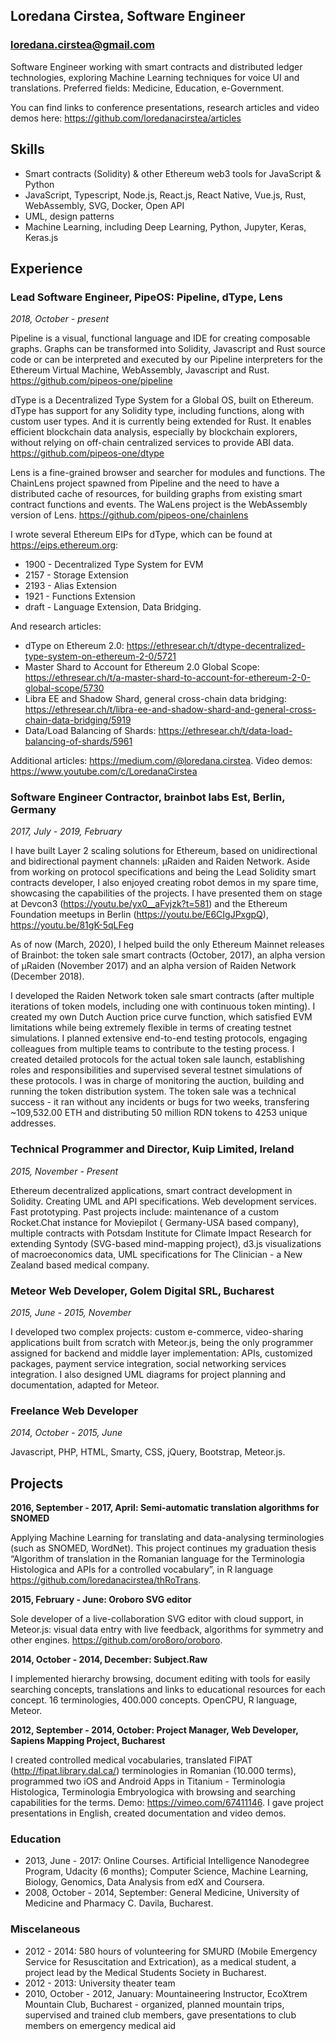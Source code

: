 ## Loredana Cirstea, Software Engineer
### loredana.cirstea@gmail.com

Software Engineer working with smart contracts and distributed ledger technologies, exploring Machine Learning techniques for voice UI and translations. Preferred fields: Medicine, Education, e-Government.

You can find links to conference presentations, research articles and video demos here: https://github.com/loredanacirstea/articles

## Skills

- Smart contracts (Solidity) & other Ethereum web3 tools for JavaScript & Python
- JavaScript, Typescript, Node.js, React.js, React Native, Vue.js, Rust, WebAssembly, SVG, Docker, Open API
- UML, design patterns
- Machine Learning, including Deep Learning, Python, Jupyter, Keras, Keras.js

## Experience

### Lead Software Engineer, PipeOS: Pipeline, dType, Lens

_2018, October - present_

Pipeline is a visual, functional language and IDE for creating composable graphs. Graphs can be transformed into Solidity, Javascript and Rust source code or can be interpreted and executed by our Pipeline interpreters for the Ethereum Virtual Machine, WebAssembly, Javascript and Rust.
https://github.com/pipeos-one/pipeline

dType is a Decentralized Type System for a Global OS, built on Ethereum. dType has support for any Solidity type, including functions, along with custom user types. And it is currently being extended for Rust. It enables efficient blockchain data analysis, especially by blockchain explorers, without relying on off-chain centralized services to provide ABI data.
https://github.com/pipeos-one/dtype

Lens is a fine-grained browser and searcher for modules and functions. The ChainLens project spawned from Pipeline and the need to have a distributed cache of resources, for building graphs from existing smart contract functions and events. The WaLens project is the WebAssembly version of Lens.
https://github.com/pipeos-one/chainlens

I wrote several Ethereum EIPs for dType, which can be found at https://eips.ethereum.org: 
- 1900 - Decentralized Type System for EVM
- 2157 - Storage Extension
- 2193 - Alias Extension
- 1921 - Functions Extension
- draft - Language Extension, Data Bridging.

And research articles:
- dType on Ethereum 2.0: https://ethresear.ch/t/dtype-decentralized-type-system-on-ethereum-2-0/5721
- Master Shard to Account for Ethereum 2.0 Global Scope: https://ethresear.ch/t/a-master-shard-to-account-for-ethereum-2-0-global-scope/5730
- Libra EE and Shadow Shard, general cross-chain data bridging: https://ethresear.ch/t/libra-ee-and-shadow-shard-and-general-cross-chain-data-bridging/5919
- Data/Load Balancing of Shards: https://ethresear.ch/t/data-load-balancing-of-shards/5961

Additional articles: https://medium.com/@loredana.cirstea.
Video demos: https://www.youtube.com/c/LoredanaCirstea

### Software Engineer Contractor, brainbot labs Est, Berlin, Germany

_2017, July - 2019, February_

I have built Layer 2 scaling solutions for Ethereum, based on unidirectional and bidirectional payment channels: µRaiden and Raiden Network. Aside from working on protocol specifications and being the Lead Solidity smart contracts developer,  I also enjoyed creating robot demos in my spare time, showcasing the capabilities of the projects. I have presented them on stage at Devcon3 (https://youtu.be/yx0__aFvjzk?t=581) and the Ethereum Foundation meetups in Berlin (https://youtu.be/E6CIgJPxgpQ), https://youtu.be/81gK-5qLFeg

As of now (March, 2020), I helped build the only Ethereum Mainnet releases of Brainbot: the token sale smart contracts (October, 2017), an alpha version of µRaiden (November 2017) and an alpha version of Raiden Network (December 2018).

I developed the Raiden Network token sale smart contracts (after multiple iterations of token models, including one with continuous token minting). I created my own Dutch Auction price curve function, which satisfied EVM limitations while being extremely flexible in terms of creating testnet simulations. I planned extensive end-to-end testing protocols, engaging colleagues from multiple teams to contribute to the testing process. I created detailed protocols for the actual token sale launch, establishing roles and responsibilities and supervised several testnet simulations of these protocols.  I was in charge of monitoring the auction, building and running the token distribution system. The token sale was a technical success -  it ran without any incidents or bugs for two weeks, transfering ~109,532.00 ETH and distributing 50 million RDN tokens to 4253 unique addresses.

### Technical Programmer and Director, Kuip Limited, Ireland

_2015, November - Present_

Ethereum decentralized applications, smart contract development in Solidity. Creating UML and API specifications. Web development services. Fast prototyping.
Past projects include: maintenance of a custom Rocket.Chat instance for Moviepilot ( Germany-USA based company), multiple contracts with Potsdam Institute for Climate Impact Research for extending Syntody (SVG-based mind-mapping project), d3.js visualizations of macroeconomics data, UML specifications for The Clinician - a New Zealand based medical company.

### Meteor Web Developer, Golem Digital SRL, Bucharest

_2015, June - 2015, November_

I developed two complex projects: custom e-commerce, video-sharing applications built from scratch with Meteor.js, being the only programmer assigned for backend and middle layer implementation: APIs, customized packages, payment service integration, social networking services integration. I also designed UML diagrams for project planning and documentation, adapted for Meteor.

### Freelance Web Developer

_2014, October - 2015, June_

Javascript, PHP, HTML, Smarty, CSS, jQuery, Bootstrap, Meteor.js.


## Projects

**2016, September - 2017, April: Semi-automatic translation algorithms for SNOMED**

Applying Machine Learning for translating and data-analysing terminologies (such as SNOMED, WordNet). This project continues my graduation thesis “Algorithm of translation in the Romanian language for the Terminologia Histologica and APIs for a controlled vocabulary”, in R language https://github.com/loredanacirstea/thRoTrans.

**2015, February - June: Oroboro SVG editor**

Sole developer of a live-collaboration SVG editor with cloud support, in Meteor.js: visual data entry with live feedback, algorithms for symmetry and other engines. https://github.com/oro8oro/oroboro.

**2014, October - 2014, December: Subject.Raw**

I implemented hierarchy browsing, document editing with tools for easily searching concepts, translations and links to educational resources for each concept. 16 terminologies, 400.000 concepts. OpenCPU, R language, Meteor.

**2012, September - 2014, October: Project Manager, Web Developer, Sapiens Mapping Project, Bucharest**

I created controlled medical vocabularies, translated FIPAT (http://fipat.library.dal.ca/) terminologies in Romanian (10.000 terms), programmed  two iOS and Android Apps in Titanium - Terminologia Histologica, Terminologia Embryologica with browsing and searching capabilities for the terms. Demo: https://vimeo.com/67411146. I gave project presentations in English, created documentation and video demos.



### Education

- 2013, June - 2017: Online Courses. Artificial Intelligence Nanodegree Program, Udacity (6 months); Computer Science, Machine Learning, Biology, Genomics, Data Analysis from edX and Coursera.
- 2008, October - 2014, September: General Medicine, University of Medicine and Pharmacy C. Davila, Bucharest.

### Miscelaneous

- 2012 - 2014: 580 hours of volunteering for SMURD (Mobile Emergency Service for Resuscitation and Extrication), as a medical student, a project lead by the Medical Students Society in Bucharest.
- 2012 - 2013: University theater team
- 2010, October - 2012, January: Mountaineering Instructor, EcoXtrem Mountain Club, Bucharest - organized, planned mountain trips,
supervised and trained club members, gave presentations to club members on emergency medical aid
